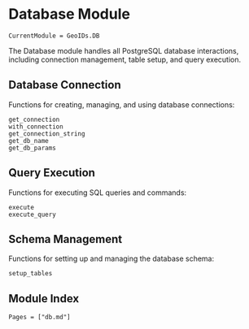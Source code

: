 # Database Module

```@meta
CurrentModule = GeoIDs.DB
```

The Database module handles all PostgreSQL database interactions, including connection management, table setup, and query execution.

## Database Connection

Functions for creating, managing, and using database connections:

```@docs
get_connection
with_connection
get_connection_string
get_db_name
get_db_params
```

## Query Execution

Functions for executing SQL queries and commands:

```@docs
execute
execute_query
```

## Schema Management

Functions for setting up and managing the database schema:

```@docs
setup_tables
```

## Module Index

```@index
Pages = ["db.md"]
``` 